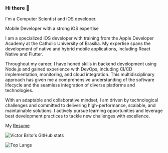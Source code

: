 ### Hi there 👋

I'm a Computer Scientist and iOS developer.

Mobile Developer with a strong iOS expertise

I am a specialized iOS developer with training from the Apple Developer Academy at the Catholic University of Brasília. My expertise spans the development of native and hybrid mobile applications, including React Native and Flutter.

Throughout my career, I have honed skills in backend development using Node.js and gained experience with DevOps, including CI/CD implementation, monitoring, and cloud integration. This multidisciplinary approach has given me a comprehensive understanding of the software lifecycle and the seamless integration of diverse platforms and technologies.

With an adaptable and collaborative mindset, I am driven by technological challenges and committed to delivering high-performance, scalable, and maintainable solutions. I actively pursue learning opportunities and leverage best development practices to tackle new challenges with excellence.

My [ Resume ](https://docs.google.com/document/d/e/2PACX-1vS1_g_ippwvL72NT_ivtxHZvy5rlVO5diD_uIEOfhb4LyU5DBWgAZa9ViMpLWFFFJbVUxC5i7L-fzlJ/pub)

![Victor Brito's GitHub stats](https://github-readme-stats.vercel.app/api?username=Victor-Brito&show_icons=true&theme=dracula&count_private=true)


![Top Langs](https://github-readme-stats.vercel.app/api/top-langs/?username=igorsilvadev&layout=compact&show_icons=true)
